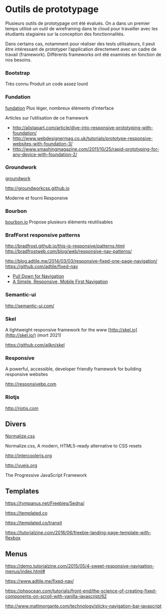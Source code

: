 Outils de prototypage
==========

Plusieurs outils de prototypage ont été évalués. On a dans un premier temps utilisé un outil de wireframing dans le cloud pour travailler avec les étudiants stagiaires sur la conception des fonctionnalités.

Dans certains cas, notamment pour réaliser des tests utilisateurs, il peut être intéressant de prototyper l’application directement avec un cadre de travail (framework). Différents frameworks ont été examinés en fonction de nos besoins.

### Bootstrap

Très connu
Produit un code assez lourd

### Fundation

[fundation](http://foundation.zurb.com)
Plus léger, nombreux éléments d’interface

Articles sur l’utilisation de ce framework
- http://alistapart.com/article/dive-into-responsive-prototyping-with-foundation/
- http://www.webdesignermag.co.uk/tutorials/prototype-responsive-websites-with-foundation-3/
- http://www.smashingmagazine.com/2011/10/25/rapid-prototyping-for-any-device-with-foundation-2/

### Groundwork
[groundwork](http://groundworkcss.github.io)

http://groundworkcss.github.io

Moderne et fourni
Responsive

### Bourbon

[bourbon.io](http://bourbon.io)
Propose plusieurs éléments réutilisables

### BrafForst responsive patterns

http://bradfrost.github.io/this-is-responsive/patterns.html
http://bradfrostweb.com/blog/web/responsive-nav-patterns/


http://blog.adtile.me/2014/03/03/responsive-fixed-one-page-navigation/
https://github.com/adtile/fixed-nav


- [Pull Down for Navigation](http://inspectelement.com/tutorials/pull-down-for-navigation-a-responsive-solution/)
- [A Simple, Responsive, Mobile First Navigation](http://webdesign.tutsplus.com/tutorials/a-simple-responsive-mobile-first-navigation--webdesign-6074)

### Semantic-ui

http://semantic-ui.com/

### Skel

A lightweight responsive framework for the www [http://skel.io](http://skel.io/) (mort 2021)

https://github.com/ajlkn/skel

### Responsive

A powerful, accessible, developer friendly framework for building responsive websites

http://responsivebp.com

### Riotjs

http://riotjs.com

## Divers

[Normalize.css](https://necolas.github.io/normalize.css/)

Normalize.css, A modern, HTML5-ready alternative to CSS resets

http://intercoolerjs.org

http://vuejs.org

The Progressive JavaScript Framework

## Templates

https://tympanus.net/Freebies/Sedna/

https://templated.co

https://templated.co/transit

https://tutorialzine.com/2016/06/freebie-landing-page-template-with-flexbox

## Menus

https://demo.tutorialzine.com/2015/05/4-sweet-responsive-navigation-menus/index.html#

https://www.adtile.me/fixed-nav/

https://phpocean.com/tutorials/front-end/the-science-of-creating-fixed-components-on-scroll-with-vanilla-javascript/62

http://www.mattmorgante.com/technology/sticky-navigation-bar-javascript